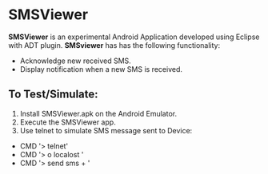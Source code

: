 # SMSViewer 

**SMSViewer** is an experimental Android Application developed using Eclipse with ADT plugin.
**SMSviewer** has has the following functionality:
* Acknowledge new received SMS.
* Display notification when a new SMS is received.

## To Test/Simulate:
1. Install SMSViewer.apk on the Android Emulator.
1. Execute the SMSViewer app.
1. Use telnet to simulate SMS message sent to Device:
* CMD '> telnet'
* CMD '> o localost <port-no-of-Android-emulator-device>'
* CMD '> send sms +<sender-number> <sender-message>'

